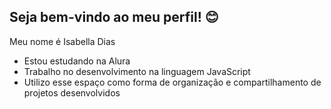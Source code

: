 ## Seja bem-vindo ao meu perfil! 😊

Meu nome é Isabella Dias

- Estou estudando na Alura
- Trabalho no desenvolvimento na linguagem JavaScript
- Utilizo esse espaço como forma de organização e compartilhamento de projetos desenvolvidos
